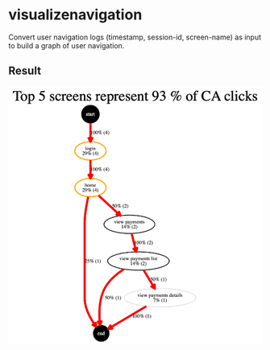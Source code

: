 # visualizenavigation

Convert user navigation logs (timestamp, session-id, screen-name) as input to build a graph of user navigation.

## Result

![example](https://github.com/MarcGrol/visualizenavigation/blob/e52527a3a844cbd5cdf56a724a71898ade7a9713/logs.png)



